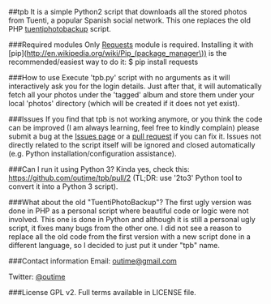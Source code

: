 ##tpb
It is a simple Python2 script that downloads all the stored photos from Tuenti, a popular Spanish social network. This one replaces the old PHP [tuentiphotobackup](https://github.com/outime/tuentiphotobackup) script.

###Required modules
Only [Requests](http://docs.python-requests.org/) module is required. Installing it with [pip](http://en.wikipedia.org/wiki/Pip_(package_manager\)) is the recommended/easiest way to do it: $ pip install requests

###How to use
Execute 'tpb.py' script with no arguments as it will interactively ask you for the login details. Just after that, it will automatically fetch all your photos under the 'tagged' album and store them under your local 'photos' directory (which will be created if it does not yet exist).

###Issues
If you find that tpb is not working anymore, or you think the code can be improved (I am always learning, feel free to kindly complain) please submit a bug at the [Issues page](https://github.com/outime/tpb/issues) or a [pull request](https://github.com/outime/tpb/pulls) if you can fix it. Issues not directly related to the script itself will be ignored and closed automatically (e.g. Python installation/configuration assistance).

###Can I run it using Python 3?
Kinda yes, check this: https://github.com/outime/tpb/pull/2 (TL;DR: use '2to3' Python tool to convert it into a Python 3 script).

###What about the old "TuentiPhotoBackup"?
The first ugly version was done in PHP as a personal script where beautiful code or logic were not involved. This one is done in Python and although it is still a personal ugly script, it fixes many bugs from the other one. I did not see a reason to replace all the old code from the first version with a new script done in a different language, so I decided to just put it under "tpb" name.

###Contact information
Email: outime@gmail.com

Twitter: [@outime](http://twitter.com/outime)

###License
GPL v2. Full terms available in LICENSE file.

